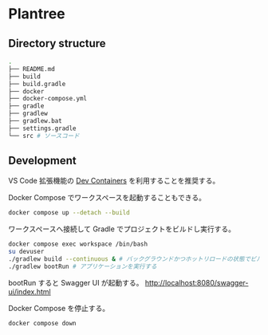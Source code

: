 # Plantree

## Directory structure

```bash
.
├── README.md
├── build
├── build.gradle
├── docker
├── docker-compose.yml
├── gradle
├── gradlew
├── gradlew.bat
├── settings.gradle
└── src # ソースコード
```

## Development

VS Code 拡張機能の [Dev Containers](https://marketplace.visualstudio.com/items?itemName=ms-vscode-remote.remote-containers) を利用することを推奨する。

Docker Compose でワークスペースを起動することもできる。

```bash
docker compose up --detach --build
```

ワークスペースへ接続して Gradle でプロジェクトをビルドし実行する。

```bash
docker compose exec workspace /bin/bash
su devuser
./gradlew build --continuous & # バックグラウンドかつホットリロードの状態でビルドする
./gradlew bootRun # アプリケーションを実行する
```

bootRun すると Swagger UI が起動する。
<http://localhost:8080/swagger-ui/index.html>

Docker Compose を停止する。

```bash
docker compose down
```

